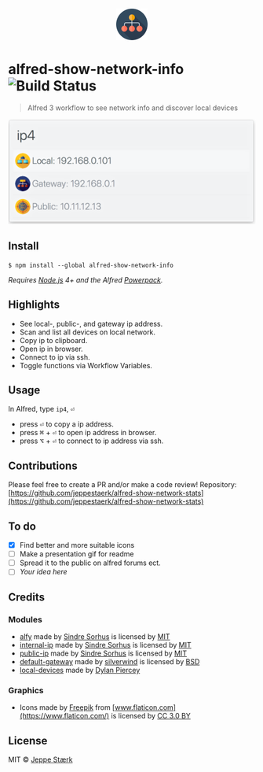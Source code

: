 <p align="center"><img src="icon.png" width="64"/></p>

# alfred-show-network-info <a herf="https://travis-ci.org/jeppestaerk/alfred-show-network-info"><img src="https://travis-ci.org/jeppestaerk/alfred-show-network-info.svg?branch=master" alt="Build Status" /></a>

> Alfred 3 workflow to see network info and discover local devices

<img src="media/preview.png" width="888" />


## Install

```
$ npm install --global alfred-show-network-info
```

*Requires [Node.js](https://nodejs.org) 4+ and the Alfred [Powerpack](https://www.alfredapp.com/powerpack/).*


## Highlights

- See local-, public-, and gateway ip address.
- Scan and list all devices on local network.
- Copy ip to clipboard.
- Open ip in browser.
- Connect to ip via ssh.
- Toggle functions via Workflow Variables.


## Usage

In Alfred, type `ip4`, <kbd>⏎</kbd>
- press <kbd>⏎</kbd> to copy a ip address.
- press <kbd>⌘</kbd> + <kbd>⏎</kbd> to open ip address in browser.
- press <kbd>⌥</kbd> + <kbd>⏎</kbd> to connect to ip address via ssh.


## Contributions

Please feel free to create a PR and/or make a code review!
Repository: [https://github.com/jeppestaerk/alfred-show-network-stats](https://github.com/jeppestaerk/alfred-show-network-stats)


## To do

- [x] Find better and more suitable icons
- [ ] Make a presentation gif for readme
- [ ] Spread it to the public on alfred forums ect.
- [ ] *Your idea here*

## Credits

### Modules

- [alfy](https://github.com/sindresorhus/alfy) made by [Sindre Sorhus](https://sindresorhus.com/) is licensed by [MIT](https://github.com/sindresorhus/alfy/blob/master/license)
- [internal-ip](https://github.com/sindresorhus/internal-ip) made by [Sindre Sorhus](https://sindresorhus.com/) is licensed by [MIT](https://github.com/sindresorhus/internal-ip/blob/master/license)
- [public-ip](https://github.com/sindresorhus/public-ip) made by [Sindre Sorhus](https://sindresorhus.com/) is licensed by [MIT](https://github.com/sindresorhus/public-ip/blob/master/license)
- [default-gateway](https://github.com/silverwind/default-gateway) made by [silverwind](https://silverwind.io/) is licensed by [BSD](https://github.com/silverwind/default-gateway/blob/master/LICENSE)
- [local-devices](https://github.com/DylanPiercey/local-devices) made by [Dylan Piercey](https://github.com/DylanPiercey)

### Graphics

- Icons made by [Freepik](http://www.freepik.com) from [www.flaticon.com](https://www.flaticon.com/) is licensed by [CC 3.0 BY](http://creativecommons.org/licenses/by/3.0/)


## License

MIT © [Jeppe Stærk](https://staerk.io)


